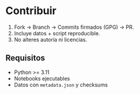
# Contribuir

1) Fork → Branch → Commits firmados (GPG) → PR.
2) Incluye datos + script reproducible.
3) No alteres autoría ni licencias.

## Requisitos
- Python >= 3.11
- Notebooks ejecutables
- Datos con `metadata.json` y checksums
